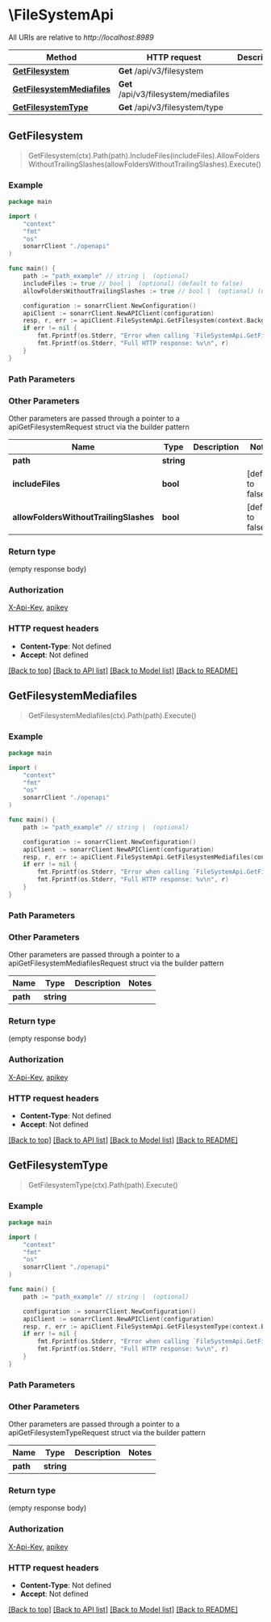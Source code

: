 # \FileSystemApi

All URIs are relative to *http://localhost:8989*

Method | HTTP request | Description
------------- | ------------- | -------------
[**GetFilesystem**](FileSystemApi.md#GetFilesystem) | **Get** /api/v3/filesystem | 
[**GetFilesystemMediafiles**](FileSystemApi.md#GetFilesystemMediafiles) | **Get** /api/v3/filesystem/mediafiles | 
[**GetFilesystemType**](FileSystemApi.md#GetFilesystemType) | **Get** /api/v3/filesystem/type | 



## GetFilesystem

> GetFilesystem(ctx).Path(path).IncludeFiles(includeFiles).AllowFoldersWithoutTrailingSlashes(allowFoldersWithoutTrailingSlashes).Execute()



### Example

```go
package main

import (
    "context"
    "fmt"
    "os"
    sonarrClient "./openapi"
)

func main() {
    path := "path_example" // string |  (optional)
    includeFiles := true // bool |  (optional) (default to false)
    allowFoldersWithoutTrailingSlashes := true // bool |  (optional) (default to false)

    configuration := sonarrClient.NewConfiguration()
    apiClient := sonarrClient.NewAPIClient(configuration)
    resp, r, err := apiClient.FileSystemApi.GetFilesystem(context.Background()).Path(path).IncludeFiles(includeFiles).AllowFoldersWithoutTrailingSlashes(allowFoldersWithoutTrailingSlashes).Execute()
    if err != nil {
        fmt.Fprintf(os.Stderr, "Error when calling `FileSystemApi.GetFilesystem``: %v\n", err)
        fmt.Fprintf(os.Stderr, "Full HTTP response: %v\n", r)
    }
}
```

### Path Parameters



### Other Parameters

Other parameters are passed through a pointer to a apiGetFilesystemRequest struct via the builder pattern


Name | Type | Description  | Notes
------------- | ------------- | ------------- | -------------
 **path** | **string** |  | 
 **includeFiles** | **bool** |  | [default to false]
 **allowFoldersWithoutTrailingSlashes** | **bool** |  | [default to false]

### Return type

 (empty response body)

### Authorization

[X-Api-Key](../README.md#X-Api-Key), [apikey](../README.md#apikey)

### HTTP request headers

- **Content-Type**: Not defined
- **Accept**: Not defined

[[Back to top]](#) [[Back to API list]](../README.md#documentation-for-api-endpoints)
[[Back to Model list]](../README.md#documentation-for-models)
[[Back to README]](../README.md)


## GetFilesystemMediafiles

> GetFilesystemMediafiles(ctx).Path(path).Execute()



### Example

```go
package main

import (
    "context"
    "fmt"
    "os"
    sonarrClient "./openapi"
)

func main() {
    path := "path_example" // string |  (optional)

    configuration := sonarrClient.NewConfiguration()
    apiClient := sonarrClient.NewAPIClient(configuration)
    resp, r, err := apiClient.FileSystemApi.GetFilesystemMediafiles(context.Background()).Path(path).Execute()
    if err != nil {
        fmt.Fprintf(os.Stderr, "Error when calling `FileSystemApi.GetFilesystemMediafiles``: %v\n", err)
        fmt.Fprintf(os.Stderr, "Full HTTP response: %v\n", r)
    }
}
```

### Path Parameters



### Other Parameters

Other parameters are passed through a pointer to a apiGetFilesystemMediafilesRequest struct via the builder pattern


Name | Type | Description  | Notes
------------- | ------------- | ------------- | -------------
 **path** | **string** |  | 

### Return type

 (empty response body)

### Authorization

[X-Api-Key](../README.md#X-Api-Key), [apikey](../README.md#apikey)

### HTTP request headers

- **Content-Type**: Not defined
- **Accept**: Not defined

[[Back to top]](#) [[Back to API list]](../README.md#documentation-for-api-endpoints)
[[Back to Model list]](../README.md#documentation-for-models)
[[Back to README]](../README.md)


## GetFilesystemType

> GetFilesystemType(ctx).Path(path).Execute()



### Example

```go
package main

import (
    "context"
    "fmt"
    "os"
    sonarrClient "./openapi"
)

func main() {
    path := "path_example" // string |  (optional)

    configuration := sonarrClient.NewConfiguration()
    apiClient := sonarrClient.NewAPIClient(configuration)
    resp, r, err := apiClient.FileSystemApi.GetFilesystemType(context.Background()).Path(path).Execute()
    if err != nil {
        fmt.Fprintf(os.Stderr, "Error when calling `FileSystemApi.GetFilesystemType``: %v\n", err)
        fmt.Fprintf(os.Stderr, "Full HTTP response: %v\n", r)
    }
}
```

### Path Parameters



### Other Parameters

Other parameters are passed through a pointer to a apiGetFilesystemTypeRequest struct via the builder pattern


Name | Type | Description  | Notes
------------- | ------------- | ------------- | -------------
 **path** | **string** |  | 

### Return type

 (empty response body)

### Authorization

[X-Api-Key](../README.md#X-Api-Key), [apikey](../README.md#apikey)

### HTTP request headers

- **Content-Type**: Not defined
- **Accept**: Not defined

[[Back to top]](#) [[Back to API list]](../README.md#documentation-for-api-endpoints)
[[Back to Model list]](../README.md#documentation-for-models)
[[Back to README]](../README.md)

